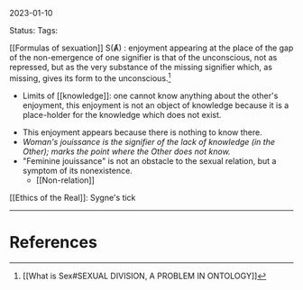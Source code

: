 2023-01-10

Status: 
Tags: 

[[Formulas of sexuation]]
S(Ⱥ) : enjoyment appearing at the place of the gap of the non-emergence of one signifier is that of the unconscious, not as repressed, but as the very substance of the missing signifier which, as missing, gives its form to the unconscious.[^1]
- Limits of [[knowledge]]: one cannot know anything about the other's enjoyment, this enjoyment is not an object of knowledge because it is a place-holder for the knowledge which does not exist.
* This enjoyment appears because there is nothing to know there.
* _Woman's jouissance is the signifier of the lack of knowledge (in the Other); marks the point where the Other does not know._
* "Feminine jouissance" is not an obstacle to the sexual relation, but a symptom of its nonexistence.
	* [[Non-relation]]

[[Ethics of the Real]]: Sygne's tick

---
# References

[^1]: [[What is Sex#SEXUAL DIVISION, A PROBLEM IN ONTOLOGY]]